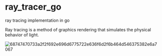# ray_tracer_go
ray tracing implementation in go

Ray tracing is a method of graphics rendering that simulates the physical behavior of light.


![68747470733a2f2f692e696d6775722e636f6d2f6b464d546375382e6a7067](https://user-images.githubusercontent.com/41027615/194554557-79140171-2a17-441c-a7e2-e1aa5465fefe.jpeg)
